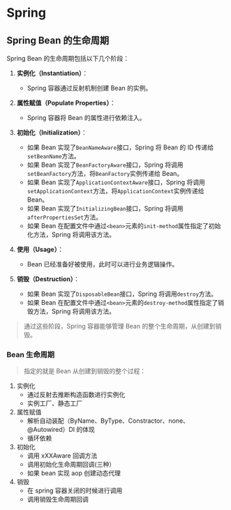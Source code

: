 # Spring

## Spring Bean 的生命周期

<!-- notecardId: 1735193656350 -->

Spring Bean 的生命周期包括以下几个阶段：

1. **实例化（Instantiation）**：

   - Spring 容器通过反射机制创建 Bean 的实例。

2. **属性赋值（Populate Properties）**：

   - Spring 容器将 Bean 的属性进行依赖注入。

3. **初始化（Initialization）**：

   - 如果 Bean 实现了`BeanNameAware`接口，Spring 将 Bean 的 ID 传递给`setBeanName`方法。
   - 如果 Bean 实现了`BeanFactoryAware`接口，Spring 将调用`setBeanFactory`方法，将`BeanFactory`实例传递给 Bean。
   - 如果 Bean 实现了`ApplicationContextAware`接口，Spring 将调用`setApplicationContext`方法，将`ApplicationContext`实例传递给 Bean。
   - 如果 Bean 实现了`InitializingBean`接口，Spring 将调用`afterPropertiesSet`方法。
   - 如果 Bean 在配置文件中通过`<bean>`元素的`init-method`属性指定了初始化方法，Spring 将调用该方法。

4. **使用（Usage）**：

   - Bean 已经准备好被使用，此时可以进行业务逻辑操作。

5. **销毁（Destruction）**：
   - 如果 Bean 实现了`DisposableBean`接口，Spring 将调用`destroy`方法。
   - 如果 Bean 在配置文件中通过`<bean>`元素的`destroy-method`属性指定了销毁方法，Spring 将调用该方法。

> 通过这些阶段，Spring 容器能够管理 Bean 的整个生命周期，从创建到销毁。

### Bean 生命周期

> 指定的就是 Bean 从创建到销毁的整个过程：

1. 实例化
   - 通过反射去推断构造函数进行实例化
   - 实例工厂、静态工厂
2. 属性赋值
   - 解析自动装配（ByName、ByType、Constractor、none、@Autowired）DI 的体现
   - 循环依赖
3. 初始化
   - 调用 xXXAware 回调方法
   - 调用初始化生命周期回调(三种）
   - 如果 bean 实现 aop 创建动态代理
4. 销毁
   - 在 spring 容器关闭的时候进行调用
   - 调用销毁生命周期回调
